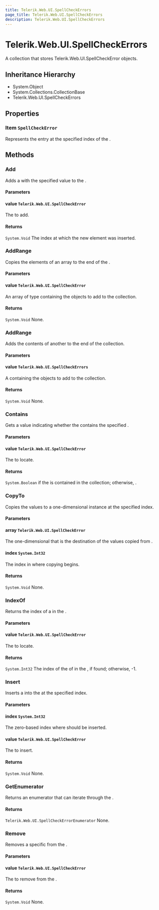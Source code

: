 ```yaml
---
title: Telerik.Web.UI.SpellCheckErrors
page_title: Telerik.Web.UI.SpellCheckErrors
description: Telerik.Web.UI.SpellCheckErrors
---
```


# Telerik.Web.UI.SpellCheckErrors

A collection that stores Telerik.Web.UI.SpellCheckError objects.

## Inheritance Hierarchy

* System.Object
* System.Collections.CollectionBase
* Telerik.Web.UI.SpellCheckErrors

## Properties

###  Item `SpellCheckError`

Represents the entry at the specified index of the .

## Methods

###  Add

Adds a  with the specified value to the 
                .

#### Parameters

#### value `Telerik.Web.UI.SpellCheckError`

The  to add.

#### Returns

`System.Void` The index at which the new element was inserted.

###  AddRange

Copies the elements of an array to the end of the .

#### Parameters

#### value `Telerik.Web.UI.SpellCheckError`

An array of type  containing the objects to add to the collection.

#### Returns

`System.Void` None.

###  AddRange

Adds the contents of another  to the end of the collection.

#### Parameters

#### value `Telerik.Web.UI.SpellCheckErrors`

A  containing the objects to add to the collection.

#### Returns

`System.Void` None.

###  Contains

Gets a value indicating whether the 
                contains the specified .

#### Parameters

#### value `Telerik.Web.UI.SpellCheckError`

The  to locate.

#### Returns

`System.Boolean` if the  is contained in the collection; 
              otherwise, .

###  CopyTo

Copies the  values to a one-dimensional  instance at the 
               specified index.

#### Parameters

#### array `Telerik.Web.UI.SpellCheckError`

The one-dimensional  that is the destination of the values copied from  .

#### index `System.Int32`

The index in  where copying begins.

#### Returns

`System.Void` None.

###  IndexOf

Returns the index of a  in 
                  the  .

#### Parameters

#### value `Telerik.Web.UI.SpellCheckError`

The  to locate.

#### Returns

`System.Int32` The index of the  of  in the 
            , if found; otherwise, -1.

###  Insert

Inserts a  into the  at the specified index.

#### Parameters

#### index `System.Int32`

The zero-based index where  should be inserted.

####  value `Telerik.Web.UI.SpellCheckError`

The  to insert.

#### Returns

`System.Void` None.

###  GetEnumerator

Returns an enumerator that can iterate through 
                  the  .

#### Returns

`Telerik.Web.UI.SpellCheckErrorEnumerator` None.

###  Remove

Removes a specific  from the 
                .

#### Parameters

#### value `Telerik.Web.UI.SpellCheckError`

The  to remove from the  .

#### Returns

`System.Void` None.

